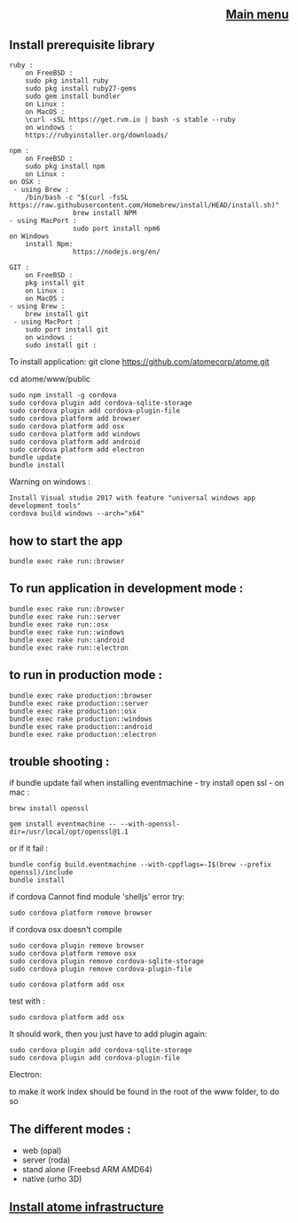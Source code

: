 
<div align="right">

[Main menu](../atome.md)
-
</div>

Install prerequisite library
-


    ruby :
        on FreeBSD : 
		sudo pkg install ruby
		sudo pkg install ruby27-gems
		sudo gem install bundler
        on Linux :
        on MacOS :  
		\curl -sSL https://get.rvm.io | bash -s stable --ruby
        on windows :
		https://rubyinstaller.org/downloads/

    npm :
        on FreeBSD : 
		sudo pkg install npm
        on Linux :
	on OSX :
	 - using Brew :
		/bin/bash -c "$(curl -fsSL https://raw.githubusercontent.com/Homebrew/install/HEAD/install.sh)"
                    brew install NPM
    - using MacPort :
                    sudo port install npm6
	on Windows	  
		install Npm:
            		https://nodejs.org/en/
	
    GIT :	
     	on FreeBSD : 
		pkg install git
        on Linux :
        on MacOS :  
    - using Brew :
		brew install git
	 - using MacPort :
	    sudo port install git
        on windows :
		sudo install git :

To install application:
    git clone https://github.com/atomecorp/atome.git
    
cd atome/www/public


    sudo npm install -g cordova
    sudo cordova plugin add cordova-sqlite-storage
    sudo cordova plugin add cordova-plugin-file
    sudo cordova platform add browser
    sudo cordova platform add osx
    sudo cordova platform add windows
    sudo cordova platform add android
    sudo cordova platform add electron
    bundle update
    bundle install

Warning on windows :

    Install Visual studio 2017 with feature "universal windows app development tools"
    cordova build windows --arch="x64"



how to start the app
-

    bundle exec rake run::browser




To run application in development mode :
-

    bundle exec rake run::browser  
    bundle exec rake run::server
    bundle exec rake run::osx
    bundle exec rake run::windows
    bundle exec rake run::android
    bundle exec rake run::electron


to run in production mode :
-

    bundle exec rake production::browser  
    bundle exec rake production::server
    bundle exec rake production::osx
    bundle exec rake production::windows
    bundle exec rake production::android
    bundle exec rake production::electron

trouble shooting :
-

if bundle update fail when installing eventmachine
    - try install open ssl 
    - on mac :  

    brew install openssl

    gem install eventmachine -- --with-openssl-dir=/usr/local/opt/openssl@1.1
or if it fail :

    bundle config build.eventmachine --with-cppflags=-I$(brew --prefix openssl)/include
    bundle install
    

if cordova Cannot find module 'shelljs' error
try:

    sudo cordova platform remove browser

if cordova osx doesn't compile

    sudo cordova plugin remove browser
    sudo cordova platform remove osx
    sudo cordova plugin remove cordova-sqlite-storage
    sudo cordova plugin remove cordova-plugin-file

    sudo cordova platform add osx
test with :

    sudo cordova platform add osx
It should work, then you just have to add plugin again: 

    sudo cordova plugin add cordova-sqlite-storage
    sudo cordova plugin add cordova-plugin-file

Electron:
   
to make it work index should be found in the root of the www folder, to do so 


The different modes :
-

- web (opal)
- server (roda)
- stand alone (Freebsd ARM AMD64)
- native (urho 3D)


[Install atome infrastructure](./atome_server.md)
-